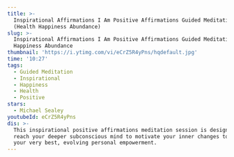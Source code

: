 ```yaml
---
title: >-
  Inspirational Affirmations I Am Positive Affirmations Guided Meditation
  (Health Happiness Abundance)
slug: >-
  Inspirational Affirmations I Am Positive Affirmations Guided Meditation Health
  Happiness Abundance
thumbnail: 'https://i.ytimg.com/vi/eCrZ5R4yPns/hqdefault.jpg'
time: '10:27'
tags:
  - Guided Meditation
  - Inspirational
  - Happiness
  - Health
  - Positive
stars:
  - Michael Sealey
youtubeId: eCrZ5R4yPns
dis: >-
  This inspirational positive affirmations meditation session is designed to
  reach your deeper subconscious mind to motivate your inner changes towards
  your very best, evolving personal empowerment.
---
```


